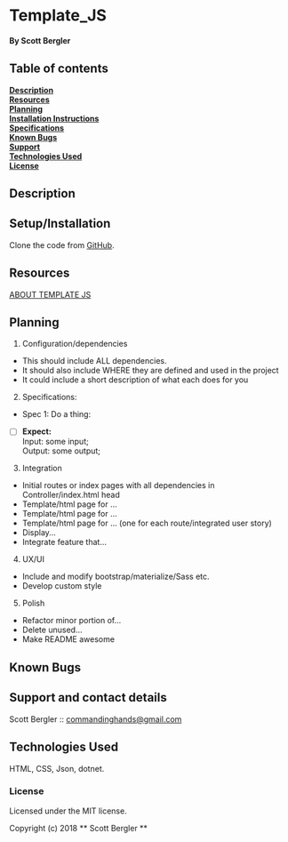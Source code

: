# Template_JS

#### By Scott Bergler

## Table of contents

**[Description](#description)**<br>
**[Resources](#resources)**<br>
**[Planning](#planning)**<br>
**[Installation Instructions](#setup/installation)**<br>
**[Specifications](#specifications)**<br>
**[Known Bugs](#known-bugs)**<br>
**[Support](#support-and-contact-details)**<br>
**[Technologies Used](#technologies-used)**<br>
**[License](#license)**<br>

## Description


## Setup/Installation
Clone the code from [GitHub](https://github.com/skillitzimberg/Template_JS).

## Resources
[ABOUT TEMPLATE JS](./ABOUTTEMPLATE.md)  

## Planning

1. Configuration/dependencies
  * This should include ALL dependencies.
  * It should also include WHERE they are defined and used in the project
  * It could include a short description of what each does for you

2. Specifications:
  * Spec 1: Do a thing:
- [ ] **Expect:**  
Input: some input;  
Output: some output;

3. Integration
  * Initial routes or index pages with all dependencies in Controller/index.html head
  * Template/html page for ...
  * Template/html page for ...
  * Template/html page for ... (one for each route/integrated user story)
  * Display...
  * Integrate feature that...

4. UX/UI
  * Include and modify bootstrap/materialize/Sass etc.
  * Develop custom style

5. Polish
  * Refactor minor portion of...
  * Delete unused...
  * Make README awesome

## Known Bugs

## Support and contact details
Scott Bergler :: commandinghands@gmail.com

## Technologies Used

HTML, CSS, Json, dotnet.

### License

Licensed under the MIT license.

Copyright (c) 2018 ** Scott Bergler **
